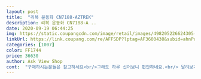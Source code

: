 ```yaml
---
layout: post 
title:  "리복 운동화 CN7188-AZTREK" 
description: 리복 운동화 CN7188-A ..
date: 2020-09-19 06:44:25 
img: https://static.coupangcdn.com/image/retail/images/498205226624305-4f45f03f-4ce1-408e-9f05-a038069bae6d.jpg 
linkUrl: https://link.coupang.com/re/AFFSDP?lptag=AF3600438&subid=ahnPublicAsk&pageKey=1221896487&itemId=2212933011&vendorItemId=70210711503&traceid=V0-113-4771ed0191a9506c 
categories: [1007] 
color: FF1744 
price: 36630 
author: Ask View Shop 
cont:  "구매하시는분들은 참고하세요<br/>그래도 하루 신어보니 편안하네요.<br/> 달려보기도 하고 걸어보기도 했습니다.<br/><br/>깔창은 밋밋한것이<br/>다만, 다른 신발들에 비해 발에 땀이 좀 빨리 많이 차는것같아요 ㅠㅠ.<br/>.<br/><br/>리복 것이 맞나 의구심이 생기네요<br/>리복 신발 편해서 좋아하는데<br/>뭔가 애매<br/>발 볼도 살짝 넓은 편이고<br/>발목 부분은 딱 잡아주고 볼 부분은 꽉 끼지도, 너무 크지도 않게 좋아요  )<br/>발이 안쪽으로 약간 쏠리는 듯<br/>비올때 안짱다리로 걸을때 느낌<br/>신발 외관 예쁘고 적당히 키높이도 있고 좋습니다!<br/>신었을땐<br/>싸이즈는 넉넉해요<br/>얇아서 다른걸로 교체해서 신었어요<br/>어쨌든 개인적 의견은 발볼은 좀 작지만 편안은 하다는거<br/>오래 걷기엔 발바닥 아플듯<br/>이 점을 제외하고는 배송도 빠르고 다 좋습니다<br/>이제품은 편한신발은 아니네요<br/>제가 신던 다른 브랜드의 운동화보다 발볼이 조금 작습니다.<br/><br/>쿠션감 전혀 없어요<br/>평소 230 신는데 온라인 주문이라 교환하기 불편해서 235 주문했는데<br/>한 치수 크게 주문하길 잘 한것 같아요.<br/><br/>" 
---
```

